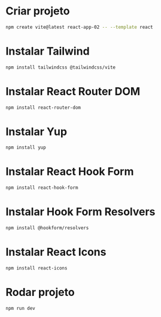 # Criar projeto
```bash
npm create vite@latest react-app-02 -- --template react
```

# Instalar Tailwind
```bash
npm install tailwindcss @tailwindcss/vite
```

# Instalar React Router DOM
```bash
npm install react-router-dom
```

# Instalar Yup
```bash
npm install yup
```

# Instalar React Hook Form
```bash
npm install react-hook-form
```

# Instalar Hook Form Resolvers
```bash
npm install @hookform/resolvers
```

# Instalar React Icons
```bash
npm install react-icons
```

# Rodar projeto
```bash
npm run dev
```
